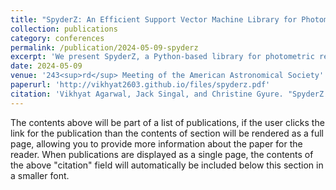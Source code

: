 ```yaml
---
title: "SpyderZ: An Efficient Support Vector Machine Library for Photometric Redshift Estimation and Redshift Probability Information"
collection: publications
category: conferences
permalink: /publication/2024-05-09-spyderz
excerpt: 'We present SpyderZ, a Python-based library for photometric redshift estimation using support vector machines (implemented with scikit-learn). Our approach discretizes redshift values into uniformly-sized bins and uses one-vs-one support vector classifiers with voting strategies to produce effective probability density functions (ePDFs) over redshift for each galaxy. These ePDFs, which are not constrained to be Gaussian or any other shape, allow for our model's predictions to be used quantitatively with uncertainty analysis methods, and have been shown to enable reliable catastrophic outlier detection. Adapted from the previous IDL package SpiderZ, SpyderZ offers training and evaluation speed optimizations on the order of $$10^2$$, along with support for parallelization across CPU cores. Our library also offers in-built data sanity checks, result visualizations, metric calculations, cross validation, batch evaluations, and parallelized hyperparameter search (grid search and random search).'
date: 2024-05-09
venue: '243<sup>rd</sup> Meeting of the American Astronomical Society'
paperurl: 'http://vikhyat2603.github.io/files/spyderz.pdf'
citation: 'Vikhyat Agarwal, Jack Singal, and Christine Gyure. "SpyderZ: an efficient support vector machine library for photometric redshift estimation and redshift probability information." <i>Research Notes of the AAS</i> 8.5 (2024): 126.'
---
```


The contents above will be part of a list of publications, if the user clicks the link for the publication than the contents of section will be rendered as a full page, allowing you to provide more information about the paper for the reader. When publications are displayed as a single page, the contents of the above "citation" field will automatically be included below this section in a smaller font.
